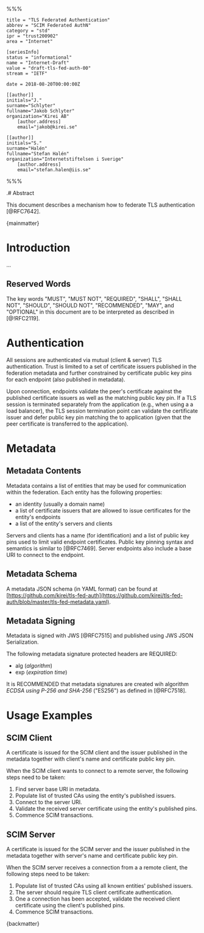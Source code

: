 %%%

    title = "TLS Federated Authentication"
    abbrev = "SCIM Federated AuthN"
    category = "std"
    ipr = "trust200902"
    area = "Internet"

    [seriesInfo]
    status = "informational"
    name = "Internet-Draft"
    value = "draft-tls-fed-auth-00"
    stream = "IETF"

    date = 2018-08-20T00:00:00Z
 
    [[author]]
    initials="J."
    surname="Schlyter"
    fullname="Jakob Schlyter"
    organization="Kirei AB"
        [author.address]
        email="jakob@kirei.se"

    [[author]]
    initials="S."
    surname="Halén"
    fullname="Stefan Halén"
    organization="Internetstiftelsen i Sverige"
        [author.address]
        email="stefan.halen@iis.se"

%%%

.# Abstract

This document describes a mechanism how to federate TLS authentication [@RFC7642].

{mainmatter}

# Introduction

...


##  Reserved Words

The key words "MUST", "MUST NOT", "REQUIRED", "SHALL", "SHALL NOT", "SHOULD", "SHOULD NOT", "RECOMMENDED", "MAY", and "OPTIONAL" in this document are to be interpreted as described in [@!RFC2119].


# Authentication

All sessions are authenticated via mutual (client & server) TLS authentication. Trust is limited to a set of certificate issuers published in the federation metadata and further constrained by certificate public key pins for each endpoint (also published in metadata).

Upon connection, endpoints validate the peer's certificate against the published certificate issuers as well as the matching public key pin. If a TLS session is terminated separately from the application (e.g., when using a a load balancer), the TLS session termination point can validate the certificate issuer and defer public key pin matching the to application (given that the peer certificate is transferred to the application).


# Metadata

## Metadata Contents

Metadata contains a list of entities that may be used for communication within the federation. Each entity has the following properties:

- an identity (usually a domain name)
- a list of certificate issuers that are allowed to issue certificates for the entity's endpoints
- a list of the entity's servers and clients

Servers and clients has a name (for identification) and a list of public key pins used to limit valid endpoint certificates. Public key pinning syntax and semantics is similar to [@RFC7469]. Server endpoints also include a base URI to connect to the endpoint.


## Metadata Schema

A metadata JSON schema (in YAML format) can be found at [https://github.com/kirei/tls-fed-auth](https://github.com/kirei/tls-fed-auth/blob/master/tls-fed-metadata.yaml).


## Metadata Signing

Metadata is signed with JWS [@RFC7515] and published using JWS JSON Serialization.

The following metadata signature protected headers are REQUIRED:

- alg (_algorithm_)
- exp (_expiration time_)

It is RECOMMENDED that metadata signatures are created wih algorithm _ECDSA using P-256 and SHA-256_ ("ES256") as defined in [@RFC7518].


# Usage Examples

## SCIM Client

A certificate is issued for the SCIM client and the issuer published in the metadata together with client's name and certificate public key pin.

When the SCIM client wants to connect to a remote server, the following steps need to be taken:

1. Find server base URI in metadata.
2. Populate list of trusted CAs using the entity's published issuers.
3. Connect to the server URI.
4. Validate the received server certificate using the entity's published pins.
5. Commence SCIM transactions.

## SCIM Server

A certificate is issued for the SCIM server and the issuer published in the metadata together with server's name and certificate public key pin.

When the SCIM server receives a connection from a a remote client, the following steps need to be taken:

1. Populate list of trusted CAs using all known entities' published issuers.
2. The server should require TLS client certificate authentication.
3. One a connection has been accepted, validate the received client certificate using the client's published pins.
4. Commence SCIM transactions.


<!--
# IANA Considerations

XXX

# Security Considerations

XXX
-->

{backmatter}
